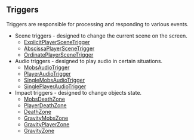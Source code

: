  ## Triggers

 Triggers are responsible for processing and responding to various events.

 * Scene triggers - designed to change the current scene on the screen.
     * [ExplicitPlayerSceneTrigger](ExplicitPlayerSceneTrigger.md)
     * [AbscissaPlayerSceneTrigger](AbscissaPlayerSceneTrigger.md)
     * [OrdinatePlayerSceneTrigger](OrdinatePlayerSceneTrigger.md)
 * Audio triggers - designed to play audio in certain situations.
     * [MobsAudioTrigger](MobsAudioTrigger.md)
     * [PlayerAudioTrigger](PlayerAudioTrigger.md)
     * [SingleMobsAudioTrigger](SingleMobsAudioTrigger.md)
     * [SinglePlayerAudioTrigger](SinglePlayerAudioTrigger.md)
 * Impact triggers - designed to change objects state.
     * [MobsDeathZone](MobsDeathZone.md)
     * [PlayerDeathZone](PlayerDeathZone.md)
     * [DeathZone](DeathZone.md)
     * [GravityMobsZone](GravityMobsZone.md)
     * [GravityPlayerZone](GravityPlayerZone.md)
     * [GravityZone](GravityZone.md)